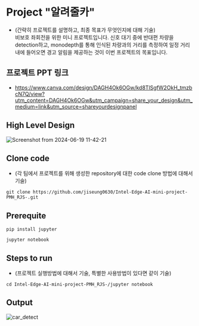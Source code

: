 # Project "알려줄카"

* (간략히 프로젝트를 설명하고, 최종 목표가 무엇인지에 대해 기술)<br>
비보호 좌회전을 위한 미니 프로젝트입니다. 신호 대기 중에 반대편 차량을 detection하고, monodepth를 통해 인식된 차량과의 거리를 측정하여 일정 거리 내에 들어오면 경고 알림을 제공하는 것이 이번 프로젝트의 목표입니다. 

## 프로젝트 PPT 링크

* https://www.canva.com/design/DAGH4Ok6OGw/kd8TlSgfW2OkH_tmzbcN7Q/view?utm_content=DAGH4Ok6OGw&utm_campaign=share_your_design&utm_medium=link&utm_source=shareyourdesignpanel

## High Level Design

![Screenshot from 2024-06-19 11-42-21](https://github.com/jiseung0630/Intel-Edge-AI-mini-project-PMH_RJS-/assets/163945374/2924fb6b-c236-4f3a-a949-7046430e9e1b)


## Clone code

* (각 팀에서 프로젝트를 위해 생성한 repository에 대한 code clone 방법에 대해서 기술)

```shell
git clone https://github.com/jiseung0630/Intel-Edge-AI-mini-project-PMH_RJS-.git
```

## Prerequite


```shell
pip install jupyter

jupyter notebook

```
## Steps to run

* (프로젝트 실행방법에 대해서 기술, 특별한 사용방법이 있다면 같이 기술)

```shell
cd Intel-Edge-AI-mini-project-PMH_RJS-/jupyter notebook

```

## Output

![car_detect](https://github.com/jiseung0630/Intel-Edge-AI-mini-project-PMH_RJS-/assets/163945374/b94b417f-cd05-42bd-80a8-e5116d9af34b)

